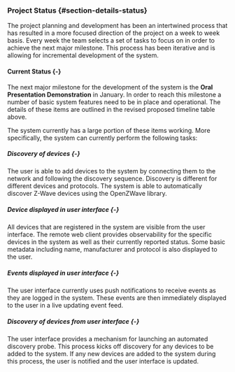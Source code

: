 ### Project Status {#section-details-status}

The project planning and development has been an intertwined process that has resulted in a
more focused direction of the project on a week to week basis. Every week the team selects a
set of tasks to focus on in order to achieve the next major milestone. This process has been
iterative and is allowing for incremental development of the system.

#### Current Status {-}

The next major milestone for the development of the system is the
**Oral Presentation Demonstration** in January. In order to reach this milestone a number of basic
system features need to be in place and operational. The details of these items are outlined
in the revised proposed timeline table above.

The system currently has a large portion of these items working. More specifically, the system
can currently perform the following tasks:

##### Discovery of devices {-}

The user is able to add devices to the system by connecting them to the network and following
the discovery sequence. Discovery is different for different devices and protocols. The system
is able to automatically discover Z-Wave devices using the OpenZWave library.

##### Device displayed in user interface {-}

All devices that are registered in the system are visible from the user interface. The remote
web client provides observability for the specific devices in the system as well as their
currently reported status. Some basic metadata including name, manufacturer and protocol is
also displayed to the user.

##### Events displayed in user interface {-}

The user interface currently uses push notifications to receive events as they are logged in
the system. These events are then immediately displayed to the user in a live updating
event feed.

##### Discovery of devices from user interface {-}

The user interface provides a mechanism for launching an automated discovery probe. This
process kicks off discovery for any devices to be added to the system. If any new devices are
added to the system during this process, the user is notified and the user interface is updated.




